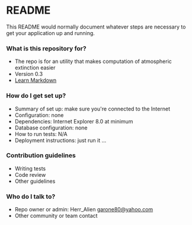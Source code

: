 # README #

This README would normally document whatever steps are necessary to get your application up and running.

### What is this repository for? ###

* The repo is for an utility that makes computation of atmospheric extinction easier
* Version 0.3
* [Learn Markdown](https://bitbucket.org/tutorials/markdowndemo)

### How do I get set up? ###

* Summary of set up: make sure you're connected to the Internet
* Configuration: none
* Dependencies: Internet Explorer 8.0 at minimum
* Database configuration: none
* How to run tests: N/A
* Deployment instructions: just run it ...

### Contribution guidelines ###

* Writing tests
* Code review
* Other guidelines

### Who do I talk to? ###

* Repo owner or admin: Herr_Alien <garone80@yahoo.com>
* Other community or team contact